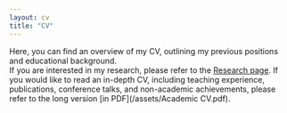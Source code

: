 ```yaml
---
layout: cv
title: "CV"
---
```

Here, you can find an overview of my CV, outlining my previous positions and educational background.  
If you are interested in my research, please refer to the [Research page](https://dinowildi.github.io/research). If you would like to read an in-depth CV, including teaching experience, publications, conference talks, and non-academic achievements, please refer to the long version [in PDF](/assets/Academic CV.pdf).

